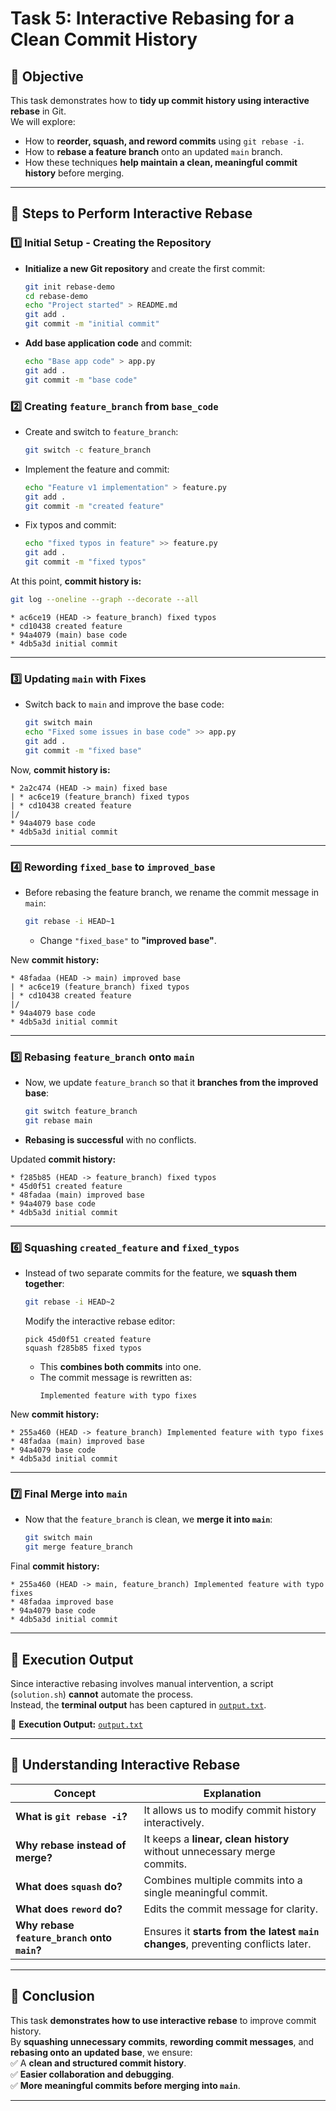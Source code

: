 
# **Task 5: Interactive Rebasing for a Clean Commit History**

## **📌 Objective**
This task demonstrates how to **tidy up commit history using interactive rebase** in Git.  
We will explore:  
- How to **reorder, squash, and reword commits** using `git rebase -i`.  
- How to **rebase a feature branch** onto an updated `main` branch.  
- How these techniques **help maintain a clean, meaningful commit history** before merging.  

---

## **📌 Steps to Perform Interactive Rebase**
### **1️⃣ Initial Setup - Creating the Repository**
- **Initialize a new Git repository** and create the first commit:
  ```bash
  git init rebase-demo
  cd rebase-demo
  echo "Project started" > README.md
  git add .
  git commit -m "initial commit"
  ```
- **Add base application code** and commit:
  ```bash
  echo "Base app code" > app.py
  git add .
  git commit -m "base code"
  ```

### **2️⃣ Creating `feature_branch` from `base_code`**
- Create and switch to `feature_branch`:
  ```bash
  git switch -c feature_branch
  ```
- Implement the feature and commit:
  ```bash
  echo "Feature v1 implementation" > feature.py
  git add .
  git commit -m "created feature"
  ```
- Fix typos and commit:
  ```bash
  echo "fixed typos in feature" >> feature.py
  git add .
  git commit -m "fixed typos"
  ```

At this point, **commit history is:**
```bash
git log --oneline --graph --decorate --all
```
```
* ac6ce19 (HEAD -> feature_branch) fixed typos
* cd10438 created feature
* 94a4079 (main) base code
* 4db5a3d initial commit
```

---

### **3️⃣ Updating `main` with Fixes**
- Switch back to `main` and improve the base code:
  ```bash
  git switch main
  echo "Fixed some issues in base code" >> app.py
  git add .
  git commit -m "fixed base"
  ```

Now, **commit history is:**
```
* 2a2c474 (HEAD -> main) fixed base
| * ac6ce19 (feature_branch) fixed typos
| * cd10438 created feature
|/  
* 94a4079 base code
* 4db5a3d initial commit
```

---

### **4️⃣ Rewording `fixed_base` to `improved_base`**
- Before rebasing the feature branch, we rename the commit message in `main`:
  ```bash
  git rebase -i HEAD~1
  ```
  - Change `"fixed_base"` to **"improved base"**.

New **commit history:**
```
* 48fadaa (HEAD -> main) improved base
| * ac6ce19 (feature_branch) fixed typos
| * cd10438 created feature
|/  
* 94a4079 base code
* 4db5a3d initial commit
```

---

### **5️⃣ Rebasing `feature_branch` onto `main`**
- Now, we update `feature_branch` so that it **branches from the improved base**:
  ```bash
  git switch feature_branch
  git rebase main
  ```
- **Rebasing is successful** with no conflicts.

Updated **commit history:**
```
* f285b85 (HEAD -> feature_branch) fixed typos
* 45d0f51 created feature
* 48fadaa (main) improved base
* 94a4079 base code
* 4db5a3d initial commit
```

---

### **6️⃣ Squashing `created_feature` and `fixed_typos`**
- Instead of two separate commits for the feature, we **squash them together**:
  ```bash
  git rebase -i HEAD~2
  ```
  Modify the interactive rebase editor:
  ```
  pick 45d0f51 created feature
  squash f285b85 fixed typos
  ```
  - This **combines both commits** into one.
  - The commit message is rewritten as:
    ```
    Implemented feature with typo fixes
    ```

New **commit history:**
```
* 255a460 (HEAD -> feature_branch) Implemented feature with typo fixes
* 48fadaa (main) improved base
* 94a4079 base code
* 4db5a3d initial commit
```

---

### **7️⃣ Final Merge into `main`**
- Now that the `feature_branch` is clean, we **merge it into `main`**:
  ```bash
  git switch main
  git merge feature_branch
  ```

Final **commit history:**
```
* 255a460 (HEAD -> main, feature_branch) Implemented feature with typo fixes
* 48fadaa improved base
* 94a4079 base code
* 4db5a3d initial commit
```

---

## **📌 Execution Output**
Since interactive rebasing involves manual intervention, a script (`solution.sh`) **cannot** automate the process.  
Instead, the **terminal output** has been captured in [`output.txt`](./output.txt).  

📜 **Execution Output:** [`output.txt`](./output.txt)  

---

## **📌 Understanding Interactive Rebase**
| **Concept** | **Explanation** |
|-------------|---------------|
| **What is `git rebase -i`?** | It allows us to modify commit history interactively. |
| **Why rebase instead of merge?** | It keeps a **linear, clean history** without unnecessary merge commits. |
| **What does `squash` do?** | Combines multiple commits into a single meaningful commit. |
| **What does `reword` do?** | Edits the commit message for clarity. |
| **Why rebase `feature_branch` onto `main`?** | Ensures it **starts from the latest `main` changes**, preventing conflicts later. |

---

## **🎯 Conclusion**
This task **demonstrates how to use interactive rebase** to improve commit history.  
By **squashing unnecessary commits**, **rewording commit messages**, and **rebasing onto an updated base**, we ensure:  
✅ A **clean and structured commit history**.  
✅ **Easier collaboration and debugging**.  
✅ **More meaningful commits before merging into `main`**.  

---